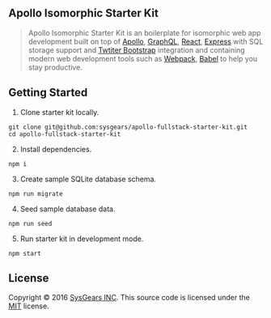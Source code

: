 ## Apollo Isomorphic Starter Kit

> Apollo Isomorphic Starter Kit is an boilerplate for isomorphic web app development built on top 
> of [Apollo](http://www.apollostack.com/), [GraphQL](http://graphql.org/), [React](https://facebook.github.io/react/), 
> [Express](http://expressjs.com/) with SQL storage support and 
> [Twtiter Bootstrap](http://getbootstrap.com/) integration and containing modern web development
> tools such as [Webpack](http://webpack.github.io/), [Babel](http://babeljs.io/) to help you stay productive.

## Getting Started

1. Clone starter kit locally.

  ```
  git clone git@github.com:sysgears/apollo-fullstack-starter-kit.git
  cd apollo-fullstack-starter-kit
  ```

2. Install dependencies.

  ```
  npm i
  ```

3. Create sample SQLite database schema.

  ```
  npm run migrate
  ```

4. Seed sample database data.

  ```
  npm run seed
  ```

5. Run starter kit in development mode.

  ```
  npm start
  ```

## License
Copyright © 2016 [SysGears INC](http://sysgears.com). This source code is licensed under the [MIT][] license.

[MIT]: LICENSE
